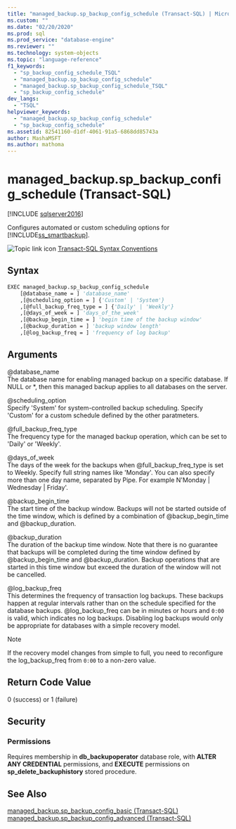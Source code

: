 ```yaml
---
title: "managed_backup.sp_backup_config_schedule (Transact-SQL) | Microsoft Docs"
ms.custom: ""
ms.date: "02/20/2020"
ms.prod: sql
ms.prod_service: "database-engine"
ms.reviewer: ""
ms.technology: system-objects
ms.topic: "language-reference"
f1_keywords: 
  - "sp_backup_config_schedule_TSQL"
  - "managed_backup.sp_backup_config_schedule"
  - "managed_backup.sp_backup_config_schedule_TSQL"
  - "sp_backup_config_schedule"
dev_langs: 
  - "TSQL"
helpviewer_keywords: 
  - "managed_backup.sp_backup_config_schedule"
  - "sp_backup_config_schedule"
ms.assetid: 82541160-d1df-4061-91a5-6868dd85743a
author: MashaMSFT
ms.author: mathoma
---
```

# managed_backup.sp_backup_config_schedule (Transact-SQL)
[!INCLUDE [sqlserver2016](../../includes/applies-to-version/sqlserver2016.md)]

  Configures automated or custom scheduling options for [!INCLUDE[ss_smartbackup](../../includes/ss-smartbackup-md.md)].  
    
 ![Topic link icon](../../database-engine/configure-windows/media/topic-link.gif "Topic link icon") [Transact-SQL Syntax Conventions](../../t-sql/language-elements/transact-sql-syntax-conventions-transact-sql.md)  
  
## Syntax  
  
```vb  
EXEC managed_backup.sp_backup_config_schedule   
    [@database_name = ] 'database_name'
    ,[@scheduling_option = ] {'Custom' | 'System'}  
    ,[@full_backup_freq_type = ] {'Daily' | 'Weekly'}  
    ,[@days_of_week = ] 'days_of_the_week'  
    ,[@backup_begin_time = ] 'begin time of the backup window'  
    ,[@backup_duration = ] 'backup window length'  
    ,[@log_backup_freq = ] 'frequency of log backup'  
```  
  
##  <a name="Arguments"></a> Arguments  
 @database_name  
 The database name for enabling managed backup on a specific database. If NULL or *, then this managed backup applies to all databases on the server.  
  
 @scheduling_option  
 Specify 'System' for system-controlled backup scheduling. Specify 'Custom' for a custom schedule defined by the other paratmeters.  
  
 @full_backup_freq_type  
 The frequency type for the managed  backup operation, which can be set to 'Daily' or 'Weekly'.  
  
 @days_of_week  
 The days of the week for the backups when @full_backup_freq_type is set to Weekly. Specify full string names like 'Monday'.  You can also specify more than one day name, separated by Pipe. For example N'Monday | Wednesday | Friday'.  
  
 @backup_begin_time  
 The start time of the backup window. Backups will not be started outside of the time window, which is defined by a combination of @backup_begin_time and @backup_duration.  
  
 @backup_duration  
 The duration of the backup time window. Note that there is no guarantee that backups will be completed during the time window defined by @backup_begin_time and @backup_duration. Backup operations that are started in this time window but exceed the duration of the window will not be cancelled.  
  
 @log_backup_freq  
 This determines the frequency of transaction log backups. These backups happen at regular intervals rather than on the schedule specified for the database backups. @log_backup_freq can be in minutes or hours and `0:00` is valid, which indicates no log backups. Disabling log backups would only be appropriate for databases with a simple recovery model.  
  
> [!NOTE]  
>  If the recovery model changes from simple to full, you need to reconfigure the log_backup_freq from `0:00` to a non-zero value.  
  
## Return Code Value  
 0 (success) or 1 (failure)  
  
## Security  
  
### Permissions  
 Requires membership in **db_backupoperator** database role, with **ALTER ANY CREDENTIAL** permissions, and **EXECUTE** permissions on **sp_delete_backuphistory** stored procedure.  
  
## See Also  
 [managed_backup.sp_backup_config_basic (Transact-SQL)](../../relational-databases/system-stored-procedures/managed-backup-sp-backup-config-basic-transact-sql.md)   
 [managed_backup.sp_backup_config_advanced &#40;Transact-SQL&#41;](../../relational-databases/system-stored-procedures/managed-backup-sp-backup-config-advanced-transact-sql.md)  
  
  
